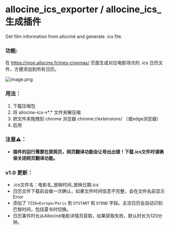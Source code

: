 # allocine_ics_exporter / allocine_ics_生成插件
Get film information from allociné and generate .ics file.

### 功能:

在 https://mon.allocine.fr/mes-cinemas/ 页面生成对应电影场次的 .ics 日历文件，方便添加到所有日历。

![image.png](attachment:d61bf286-0cc0-4e1c-bf17-33003c6ac02f:f28f69e4-ad71-4af2-97ae-66e9d886e12f.png)

### 用法：

1. 下载压缩包
2. 将 allocine-ics-v*.* 文件夹解压缩
3. 把文件夹拖拽到 chrome 浏览器 chrome://extensions/ （或edge浏览器）
4. 启用

### 注意⚠️：

- **插件的运行需要在原网页，网页翻译功能会让导出出错！下载.ics文件时请确保关闭网页翻译功能。**

### v1.0 更新：

- .ics文件名：电影名_放映时间_放映日期.ics
- 日历文件下载前会做一次确认，如果文件时间信息不完整，会在文件名前显示 Error
- 添加了 `TZID=Europe/Paris` 到 `DTSTART` 和 `DTEND` 字段。主流日历会自动识别巴黎时间，包括夏令时切换。
- 日历事件时长从Allociné电影详情页获取，如果获取失败，默认时长为120分钟。
